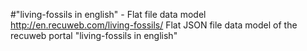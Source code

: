 #"living-fossils in english" - Flat file data model
http://en.recuweb.com/living-fossils/
Flat JSON file data model of the recuweb portal "living-fossils in english"
